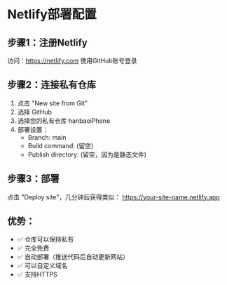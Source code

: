 # Netlify部署配置

## 步骤1：注册Netlify
访问：https://netlify.com
使用GitHub账号登录

## 步骤2：连接私有仓库
1. 点击 "New site from Git"
2. 选择 GitHub
3. 选择您的私有仓库 hanbaoiPhone
4. 部署设置：
   - Branch: main
   - Build command: (留空)
   - Publish directory: (留空，因为是静态文件)

## 步骤3：部署
点击 "Deploy site"，几分钟后获得类似：
https://your-site-name.netlify.app

## 优势：
- ✅ 仓库可以保持私有
- ✅ 完全免费
- ✅ 自动部署（推送代码后自动更新网站）
- ✅ 可以自定义域名
- ✅ 支持HTTPS

